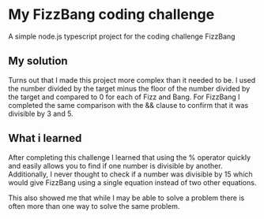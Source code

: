 # My FizzBang coding challenge

A simple node.js typescript project for the coding challenge FizzBang

## My solution

Turns out that I made this project more complex than it needed to be. I used the number divided by the target minus the floor of the number divided by the target and compared to 0 for each of Fizz and Bang. For FizzBang I completed the same comparison with the && clause to confirm that it was divisible by 3 and 5.

## What i learned

After completing this challenge I learned that using the % operator quickly and easily allows you to find if one number is divisible by another. Additionally, I never thought to check if a number was divisible by 15 which would give FizzBang using a single equation instead of two other equations.

This also showed me that while I may be able to solve a problem there is often more than one way to solve the same problem.
